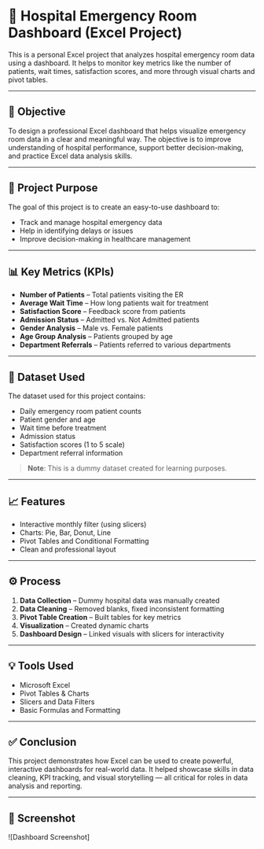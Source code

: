 # 🏥 Hospital Emergency Room Dashboard (Excel Project)

This is a personal Excel project that analyzes hospital emergency room data using a dashboard. It helps to monitor key metrics like the number of patients, wait times, satisfaction scores, and more through visual charts and pivot tables.

---

## 🎯 Objective

To design a professional Excel dashboard that helps visualize emergency room data in a clear and meaningful way. The objective is to improve understanding of hospital performance, support better decision-making, and practice Excel data analysis skills.

---

## 📌 Project Purpose

The goal of this project is to create an easy-to-use dashboard to:
- Track and manage hospital emergency data
- Help in identifying delays or issues
- Improve decision-making in healthcare management

---

## 📊 Key Metrics (KPIs)

- **Number of Patients** – Total patients visiting the ER  
- **Average Wait Time** – How long patients wait for treatment  
- **Satisfaction Score** – Feedback score from patients  
- **Admission Status** – Admitted vs. Not Admitted patients  
- **Gender Analysis** – Male vs. Female patients  
- **Age Group Analysis** – Patients grouped by age  
- **Department Referrals** – Patients referred to various departments  

---

## 📂 Dataset Used

The dataset used for this project contains:
- Daily emergency room patient counts
- Patient gender and age
- Wait time before treatment
- Admission status
- Satisfaction scores (1 to 5 scale)
- Department referral information

> **Note**: This is a dummy dataset created for learning purposes.

---

## 📈 Features

- Interactive monthly filter (using slicers)  
- Charts: Pie, Bar, Donut, Line  
- Pivot Tables and Conditional Formatting  
- Clean and professional layout  

---

## ⚙️ Process

1. **Data Collection** – Dummy hospital data was manually created  
2. **Data Cleaning** – Removed blanks, fixed inconsistent formatting  
3. **Pivot Table Creation** – Built tables for key metrics  
4. **Visualization** – Created dynamic charts  
5. **Dashboard Design** – Linked visuals with slicers for interactivity  

---

## 💡 Tools Used

- Microsoft Excel  
- Pivot Tables & Charts  
- Slicers and Data Filters  
- Basic Formulas and Formatting  

---

## ✅ Conclusion

This project demonstrates how Excel can be used to create powerful, interactive dashboards for real-world data. It helped showcase skills in data cleaning, KPI tracking, and visual storytelling — all critical for roles in data analysis and reporting.

---

## 📸 Screenshot

![Dashboard Screenshot]

